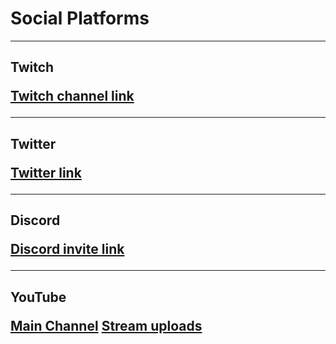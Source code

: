 # Social Platforms

---
<h2 class="twitch"/>Twitch

[Twitch channel link](https://www.twitch.tv/directiveathena) 

---
<h2 class="twitter"/>Twitter

[Twitter link](https://twitter.com/DirectiveAthena) 

---
<h2 class="discord"/>Discord

[Discord invite link](https://discord.gg/RJMHvtvBtp) 

---
<h2 class="youtube"/>YouTube

[Main Channel](https://www.youtube.com/channel/UCwVF37coCIRNyN6-FxQBD9A)
[Stream uploads](https://www.youtube.com/channel/UCp2NElyKkj-74K3O1oykdMg)
